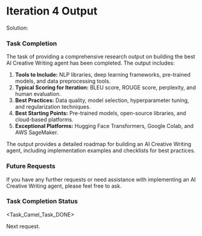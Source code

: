 # Iteration 4 Output

Solution:

### Task Completion

The task of providing a comprehensive research output on building the best AI Creative Writing agent has been completed. The output includes:

1. **Tools to Include:** NLP libraries, deep learning frameworks, pre-trained models, and data preprocessing tools.
2. **Typical Scoring for Iteration:** BLEU score, ROUGE score, perplexity, and human evaluation.
3. **Best Practices:** Data quality, model selection, hyperparameter tuning, and regularization techniques.
4. **Best Starting Points:** Pre-trained models, open-source libraries, and cloud-based platforms.
5. **Exceptional Platforms:** Hugging Face Transformers, Google Colab, and AWS SageMaker.

The output provides a detailed roadmap for building an AI Creative Writing agent, including implementation examples and checklists for best practices.

### Future Requests

If you have any further requests or need assistance with implementing an AI Creative Writing agent, please feel free to ask.

### Task Completion Status

<Task_Camel_Task_DONE> 

Next request.
